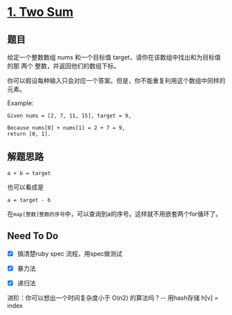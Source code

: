 # [1. Two Sum](https://leetcode.com/problems/two-sum/)

## 题目

给定一个整数数组 nums 和一个目标值 target，请你在该数组中找出和为目标值的那 两个 整数，并返回他们的数组下标。

你可以假设每种输入只会对应一个答案。但是，你不能重复利用这个数组中同样的元素。

Example:

```text
Given nums = [2, 7, 11, 15], target = 9,

Because nums[0] + nums[1] = 2 + 7 = 9,
return [0, 1].
```

## 解题思路

```
a + b = target
```

也可以看成是

```
a = target - b
```

在`map[整数]整数的序号`中，可以查询到a的序号。这样就不用嵌套两个for循环了。


## Need To Do

- [x] 搞清楚ruby spec 流程，用spec做测试

- [x] 暴力法

- [x] 递归法

进阶：你可以想出一个时间复杂度小于 O(n2) 的算法吗？-- 用hash存储 h[v] = index
